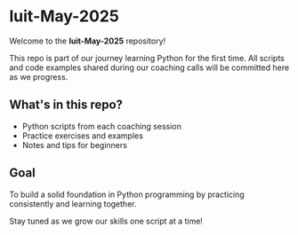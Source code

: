 # luit-May-2025

Welcome to the **luit-May-2025** repository!

This repo is part of our journey learning Python for the first time. All scripts and code examples shared during our coaching calls will be committed here as we progress.

## What's in this repo?

- Python scripts from each coaching session
- Practice exercises and examples
- Notes and tips for beginners

## Goal

To build a solid foundation in Python programming by practicing consistently and learning together.

Stay tuned as we grow our skills one script at a time!
